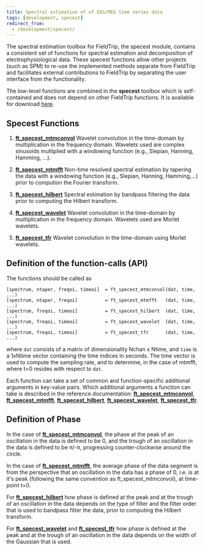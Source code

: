 ```yaml
---
title: Spectral estimation of of EEG/MEG time series data
tags: [development, specest]
redirect_from:
  - /development/specest/
---
```


The spectral estimation toolbox for FieldTrip, the specest module, contains a consistent set of functions for spectral estimation and decomposition of electrophysiological data. These specest functions allow other projects (such as SPM) to re-use the implemented methods separate from FieldTrip and facilitates external contributions to FieldTrip by separating the user interface from the functionality.

The low-level functions are combined in the **specest** toolbox which is self-contained and does not depend on other FieldTrip functions. It is available for download [here](https://download.fieldtriptoolbox.org/modules/).

## Specest Functions

1.  **[ft_specest_mtmconvol](/reference/specest/ft_specest_mtmconvol)** Wavelet convolution in the time-domain by multiplication in the frequency domain. Wavelets used are complex sinusoids multiplied with a windowing function (e.g., Slepian, Hanning, Hamming, ...).

2.  **[ft_specest_mtmfft](/reference/specest/ft_specest_mtmfft)** Non-time resolved spectral estimation by tapering the data with a windowing function (e.g., Slepian, Hanning, Hamming,...) prior to compution the Fourier transform.

3.  **[ft_specest_hilbert](/reference/specest/ft_specest_hilbert)** Spectral estimation by bandpass filtering the data prior to computing the Hilbert transform.

4.  **[ft_specest_wavelet](/reference/specest/ft_specest_wavelet)** Wavelet convolution in the time-domain by multiplication in the frequency domain. Wavelets used are Morlet wavelets.

5.  **[ft_specest_tfr](/reference/specest/ft_specest_tfr)** Wavelet convolution in the time-domain using Morlet wavelets.

## Definition of the function-calls (API)

The functions should be called as

    [spectrum, ntaper, freqoi, timeoi]  = ft_specest_mtmconvol(dat, time, ...)
    [spectrum, ntaper, freqoi]          = ft_specest_mtmfft   (dat, time, ...)
    [spectrum, freqoi, timeoi]          = ft_specest_hilbert  (dat, time, ...)
    [spectrum, freqoi, timeoi]          = ft_specest_wavelet  (dat, time, ...)
    [spectrum, freqoi, timeoi]          = ft_specest_tfr      (dat, time, ...)

where `dat` consists of a matrix of dimensionality Nchan x Ntime, and `time` is a 1xNtime vector containing the time indices in seconds. The time vector is used to compute the sampling rate, and to determine, in the case of mtmfft, where t=0 resides with respect to `dat`.

Each function can take a set of common and function-specific additional arguments in key-value pairs. Which additional arguments a function can take is described in the reference documentation: **[ft_specest_mtmconvol](/reference/specest/ft_specest_mtmconvol)**, **[ft_specest_mtmfft](/reference/specest/ft_specest_mtmfft)**, **[ft_specest_hilbert](/reference/specest/ft_specest_hilbert)**, **[ft_specest_wavelet](/reference/specest/ft_specest_wavelet)**, **[ft_specest_tfr](/reference/specest/ft_specest_tfr)**.

## Definition of Phase

In the case of **[ft_specest_mtmconvol](/reference/specest/ft_specest_mtmconvol)**, the phase at the peak of an oscillation in the data is defined to be 0, and the trough of an oscillation in the data is defined to be π/-π, progressing counter-clockwise around the circle.

In the case of **[ft_specest_mtmfft](/reference/specest/ft_specest_mtmfft)**, the average phase of the data segment is from the perspective that an oscillation in the data has a phase of 0, i.e. is at it's peak (following the same convention as ft_specest_mtmconvol), at time-point t=0.

For **[ft_specest_hilbert](/reference/specest/ft_specest_hilbert)** how phase is defined at the peak and at the trough of an oscillation in the data depends on the type of filter and the filter order that is used to bandpass filter the data, prior to computing the Hilbert transform.

For **[ft_specest_wavelet](/reference/specest/ft_specest_wavelet)** and **[ft_specest_tfr](/reference/specest/ft_specest_tfr)** how phase is defined at the peak and at the trough of an oscillation in the data depends on the width of the Gaussian that is used.
